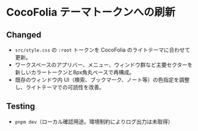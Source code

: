 # CocoFolia テーマトークンへの刷新

## Changed
- `src/style.css` の `:root` トークンを CocoFolia のライトテーマに合わせて更新。
- ワークスペースのアプリバー、メニュー、ウィンドウ群など主要セクターを新しいカラートークンと8px角丸ベースで再構成。
- 既存のウィンドウ内 UI（検索、ブックマーク、ノート等）の色指定を調整し、ライトテーマでの可読性を改善。

## Testing
- `pnpm dev`（ローカル確認用途。環境制約によりログ出力は未取得）
